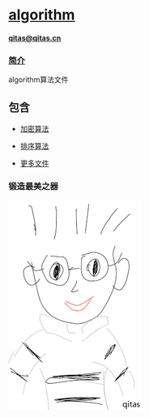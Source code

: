 ﻿# [algorithm](https://github.com/Qitas/algorithm) 

#### qitas@qitas.cn

### [简介](https://github.com/Qitas/algorithm/wiki)

algorithm算法文件


## 包含

- [加密算法](https://github.com/Qitas/encryption)

- [排序算法](sort/)

- [更多文件](more/)


### 锻造最美之器

[![sites](qitas/qitas.png)](http://www.qitas.cn)
